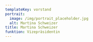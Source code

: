 ```yaml
---
templateKey: vorstand
portrait:
  image: /img/portrait_placeholder.jpg
  alt: Martina Schweizer
title: Martina Schweizer
funktion: Vizepräsidentin
---
```

